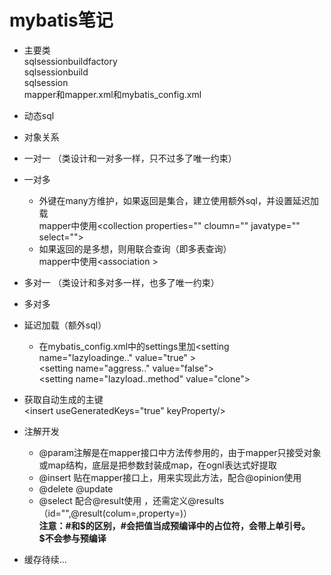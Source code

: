 # mybatis笔记
* 主要类  
   sqlsessionbuildfactory  
   sqlsessionbuild  
   sqlsession  
   mapper和mapper.xml和mybatis_config.xml  
* 动态sql  
* 对象关系  
* 一对一  （类设计和一对多一样，只不过多了唯一约束）
* 一对多  
   
   * 外键在many方维护，如果返回是集合，建立使用额外sql，并设置延迟加载  
   mapper中使用\<collection properties="" cloumn="" javatype="" select="">
   * 如果返回的是多想，则用联合查询（即多表查询）  
   mapper中使用\<association >
 
* 多对一  （类设计和多对多一样，也多了唯一约束） 
* 多对多  
* 延迟加载（额外sql）
    * 在mybatis_config.xml中的settings里加\<setting name="lazyloadinge.." value="true" >  
   \<setting name="aggress.." value="false">  
      \<setting name="lazyload..method" value="clone">   
* 获取自动生成的主键  
\<insert useGeneratedKeys="true" keyProperty/>  
* 注解开发  
    * @param注解是在mapper接口中方法传参用的，由于mapper只接受对象或map结构，底层是把参数封装成map，在ognl表达式好提取  
    * @insert 贴在mapper接口上，用来实现此方法，配合@opinion使用  
    * @delete @update   
    * @select 配合@result使用 ，还需定义@results（id="",@result(colum=,property=)）  
**注意：#和$的区别，#会把值当成预编译中的占位符，会带上单引号。$不会参与预编译**    
* 缓存待续...
